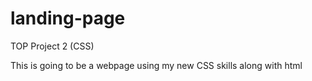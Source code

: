 # landing-page
TOP Project 2 (CSS)

This is going to be a webpage using my new CSS skills along with html
